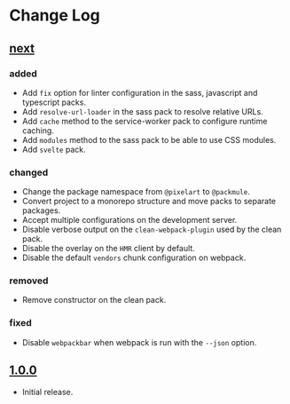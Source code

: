 # Change Log

## [next]

### added
* Add `fix` option for linter configuration in the sass, javascript and typescript packs.
* Add `resolve-url-loader` in the sass pack to resolve relative URLs.
* Add `cache` method to the service-worker pack to configure runtime caching.
* Add `modules` method to the sass pack to be able to use CSS modules.
* Add `svelte` pack.

### changed
* Change the package namespace from `@pixelart` to `@packmule`.
* Convert project to a monorepo structure and move packs to separate packages.
* Accept multiple configurations on the development server.
* Disable verbose output on the `clean-webpack-plugin` used by the clean pack.
* Disable the overlay on the `HMR` client by default.
* Disable the default `vendors` chunk configuration on webpack.

### removed
* Remove constructor on the clean pack.

### fixed
* Disable `webpackbar` when webpack is run with the `--json` option.

## [1.0.0]

* Initial release.

[next]: https://github.com/packmule/packmule/compare/v1.0.0...HEAD
[1.0.0]: https://github.com/packmule/packmule/releases/tag/v1.0.0

